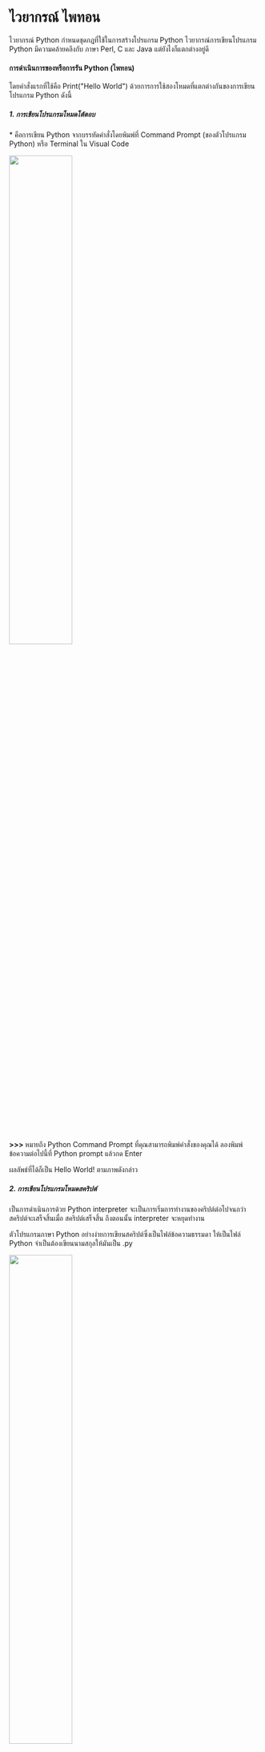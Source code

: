 # ไวยากรณ์ ไพทอน

ไวยากรณ์ Python กำหนดชุดกฎที่ใช้ในการสร้างโปรแกรม Python
ไวยากรณ์การเขียนโปรแกรม Python มีความคล้ายคลึงกับ ภาษา Perl, C และ Java แต่ยังไงก็แตกต่างอยู่ดี

<h4> การดำเนินการของหรือการรัน Python (ไพทอน) </h4>
<p> โดยคำสั่งแรกที่ใช้คือ Print("Hello World") ด้วยการการใช้สองโหมดที่แตกต่างกันของการเขียนโปรแกรม Python ดังนี้ </p>
<h5> 1. การเขียนโปรแกรมโหมดโต้ตอบ </h5>
  <p> * คือการเขียน Python จากบรรทัดคำสั่งโดยพิมพ์ที่ Command Prompt (ของตัวโปรแกรม Python) หรือ Terminal ใน Visual Code </p>
  <image src=https://www.udacity.com/blog/wp-content/uploads/2020/11/Hello-World_Blog-scaled.jpeg width=50%>
   <p> <b> >>> </b> หมายถึง Python Command Prompt ที่คุณสามารถพิมพ์คำสั่งของคุณได้ ลองพิมพ์ข้อความต่อไปนี้ที่ Python prompt แล้วกด Enter </p>
    <p> ผลลัพธ์ที่ได้ก็เป็น Hello World! ตามภาพดังกล่าว </p>
<h5> 2. การเขียนโปรแกรมโหมดสคริปต์ </h5>
    <p> เป็นการดำเนินการด้วย Python interpreter จะเป็นการเริ่มการทำงานของคริปต์ต่อไปจนกว่าสคริปต์จะเสร็จสิ้นเมื่อ สคริปต์เสร็จสิ้น ถึงตอนนั้น interpreter จะหยุดทำงาน </p>
    <p> ตัวโปรแกรมภาษา Python อย่างง่ายการเขียนสคริปต์ซึ่งเป็นไฟล์ข้อความธรรมดา ให้เป็นไฟล์ Python จำเป็นต้องเขียนนามสกุลให้มันเป็น .py </p>
    <img src=https://i2.wp.com/techvidvan.com/tutorials/wp-content/uploads/sites/2/2020/03/how-python-interpreter-works.jpg width=50%>
    
